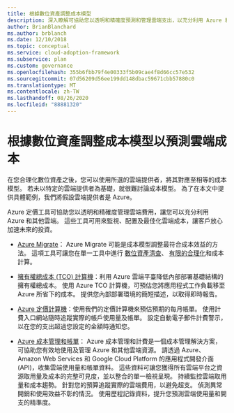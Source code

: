 ```yaml
---
title: 根據數位資產調整成本模型
description: 深入瞭解可協助您以透明和精確度預測和管理雲端支出，以充分利用 Azure 和其他雲端的 Azure 定價工具。
author: BrianBlanchard
ms.author: brblanch
ms.date: 12/10/2018
ms.topic: conceptual
ms.service: cloud-adoption-framework
ms.subservice: plan
ms.custom: governance
ms.openlocfilehash: 355b6fbb79f4e00333f5b09cae4f8d66cc57e532
ms.sourcegitcommit: 07d56209d56ee199dd148dbac59671cbb57880c0
ms.translationtype: MT
ms.contentlocale: zh-TW
ms.lasthandoff: 08/26/2020
ms.locfileid: "88881320"
---
```

# <a name="align-cost-models-with-the-digital-estate-to-forecast-cloud-costs"></a>根據數位資產調整成本模型以預測雲端成本

在您合理化數位資產之後，您可以使用所選的雲端提供者，將其對應至相等的成本模型。 若未以特定的雲端提供者為基礎，就很難討論成本模型。 為了在本文中提供具體範例，我們將假設雲端提供者是 Azure。

Azure 定價工具可協助您以透明和精確度管理雲端費用，讓您可以充分利用 Azure 和其他雲端。 這些工具可用來監視、配置及最佳化雲端成本，讓客戶放心加速未來的投資。

- [Azure Migrate](/azure/migrate/migrate-services-overview)： Azure Migrate 可能是成本模型調整最符合成本效益的方法。 這項工具可讓您在單一工具中進行 [數位資產清查](./inventory.md)、 [有限的合理化](./rationalize.md)和成本計算。

- [擁有權總成本 (TCO) 計算機](https://azure.microsoft.com/pricing/tco/calculator)：利用 Azure 雲端平臺降低內部部署基礎結構的擁有權總成本。 使用 Azure TCO 計算機，可預估您將應用程式工作負載移至 Azure 所省下的成本。 提供您內部部署環境的簡短描述，以取得即時報告。

- [Azure 定價計算機](https://azure.microsoft.com/pricing/calculator)：使用我們的定價計算機來預估預期的每月帳單。 使用計費入口網站隨時追蹤實際的帳戶使用量及帳單。 設定自動電子郵件計費警示，以在您的支出超過您設定的金額時通知您。

- [Azure 成本管理和帳單](/azure/cost-management-billing/cost-management-billing-overview)： Azure 成本管理和計費是一個成本管理解決方案，可協助您有效地使用及管理 Azure 和其他雲端資源。 請透過 Azure、Amazon Web Services 和 Google Cloud Platform 的應用程式開發介面 (API)，收集雲端使用量和帳單資料。 這些資料可讓您獲得所有雲端平台之資源取用量及成本的完整可見度，並以整合的單一檢視呈現。 持續監控雲端取用量和成本趨勢。 針對您的預算追蹤實際的雲端費用，以避免超支。 偵測異常開銷和使用效益不彰的情況。 使用歷程記錄資料，提升您預測雲端使用量和開支的精準度。
